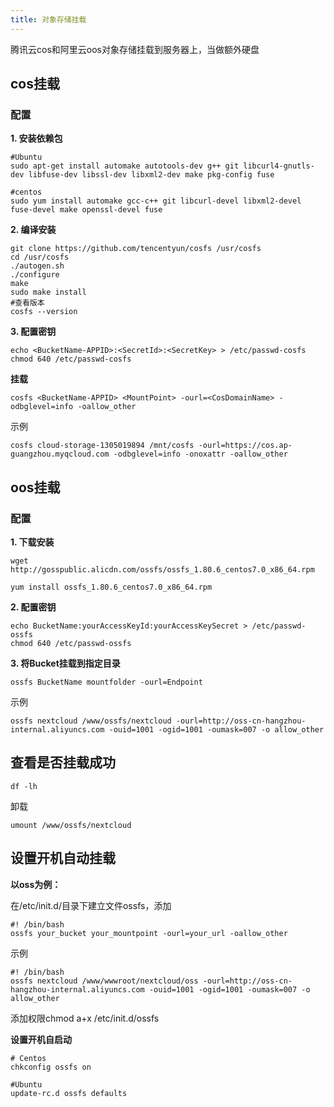 ```yaml
---
title: 对象存储挂载
---
```


腾讯云cos和阿里云oos对象存储挂载到服务器上，当做额外硬盘

<!--more-->

## cos挂载

### 配置

**1. 安装依赖包**

```shell
#Ubuntu
sudo apt-get install automake autotools-dev g++ git libcurl4-gnutls-dev libfuse-dev libssl-dev libxml2-dev make pkg-config fuse

#centos
sudo yum install automake gcc-c++ git libcurl-devel libxml2-devel fuse-devel make openssl-devel fuse
```

**2. 编译安装**

```shell
git clone https://github.com/tencentyun/cosfs /usr/cosfs
cd /usr/cosfs
./autogen.sh
./configure
make
sudo make install
#查看版本
cosfs --version
```

**3. 配置密钥**

```shell
echo <BucketName-APPID>:<SecretId>:<SecretKey> > /etc/passwd-cosfs
chmod 640 /etc/passwd-cosfs
```

**挂载**

```shell
cosfs <BucketName-APPID> <MountPoint> -ourl=<CosDomainName> -odbglevel=info -oallow_other
```

示例

```shell
cosfs cloud-storage-1305019894 /mnt/cosfs -ourl=https://cos.ap-guangzhou.myqcloud.com -odbglevel=info -onoxattr -oallow_other
```

## oos挂载

### 配置

**1. 下载安装**

```shell
wget http://gosspublic.alicdn.com/ossfs/ossfs_1.80.6_centos7.0_x86_64.rpm

yum install ossfs_1.80.6_centos7.0_x86_64.rpm
```

**2. 配置密钥**

```shell
echo BucketName:yourAccessKeyId:yourAccessKeySecret > /etc/passwd-ossfs
chmod 640 /etc/passwd-ossfs
```

**3. 将Bucket挂载到指定目录**

```shell
ossfs BucketName mountfolder -ourl=Endpoint
```

示例

```shell
ossfs nextcloud /www/ossfs/nextcloud -ourl=http://oss-cn-hangzhou-internal.aliyuncs.com -ouid=1001 -ogid=1001 -oumask=007 -o allow_other
```

## 查看是否挂载成功

```shell
df -lh
```

卸载

```shell
umount /www/ossfs/nextcloud
```

## 设置开机自动挂载

**以oss为例：**

在/etc/init.d/目录下建立文件ossfs，添加

```shell
#! /bin/bash
ossfs your_bucket your_mountpoint -ourl=your_url -oallow_other
```

示例

```shell
#! /bin/bash
ossfs nextcloud /www/wwwroot/nextcloud/oss -ourl=http://oss-cn-hangzhou-internal.aliyuncs.com -ouid=1001 -ogid=1001 -oumask=007 -o allow_other
```

添加权限chmod a+x /etc/init.d/ossfs

**设置开机自启动**

```shell
# Centos
chkconfig ossfs on

#Ubuntu
update-rc.d ossfs defaults
```

